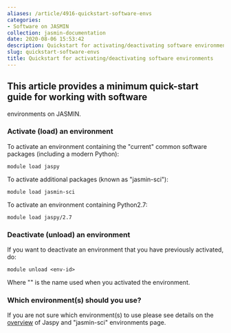```yaml
---
aliases: /article/4916-quickstart-software-envs
categories:
- Software on JASMIN
collection: jasmin-documentation
date: 2020-08-06 15:53:42
description: Quickstart for activating/deactivating software environments
slug: quickstart-software-envs
title: Quickstart for activating/deactivating software environments
---
```


## This article provides a minimum quick-start guide for working with software
environments on JASMIN.

### Activate (load) an environment

To activate an environment containing the "current" common software packages
(including a modern Python):

    
    
    module load jaspy

To activate additional packages (known as "jasmin-sci"):

    
    
    module load jasmin-sci

To activate an environment containing Python2.7:

    
    
    module load jaspy/2.7

### Deactivate (unload) an environment

If you want to deactivate an environment that you have previously activated,
do:

    
    
    module unload <env-id>

Where "<env-id>" is the name used when you activated the environment.

### Which environment(s) should you use?

If you are not sure which environment(s) to use please see details on the
[overview](software-on-jasmin) of Jaspy and "jasmin-sci" environments page.


